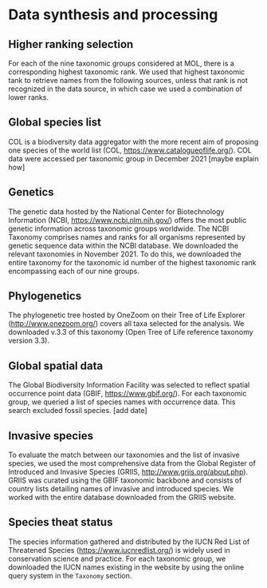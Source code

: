 # Data synthesis and processing

## Higher ranking selection
For each of the nine taxonomic groups considered at MOL, there is a corresponding highest taxonomic rank. We used that highest taxonomic tank to retrieve names from the following sources, unless that rank is not recognized in the data source, in which case we used a combination of lower ranks.

## Global species list
COL is a biodiversity data aggregator with the more recent aim of proposing one species of the world list (COL, https://www.catalogueoflife.org/). COL data were accessed per taxonomic group in December 2021 [maybe explain how]

## Genetics
The genetic data hosted by the National Center for Biotechnology Information (NCBI, https://www.ncbi.nlm.nih.gov/) offers the most public genetic information across taxonomic groups worldwide. The NCBI Taxonomy comprises names and ranks for all organisms represented by genetic sequence data within the NCBI database. We downloaded the relevant taxonomies in November 2021. To do this, we downloaded the entire taxonomy for the taxonomic id number of the highest taxonomic rank encompassing each of our nine groups.

## Phylogenetics
The phylogenetic tree hosted by OneZoom on their Tree of Life Explorer (http://www.onezoom.org/) covers all taxa selected for the analysis. We downloaded v.3.3 of this taxonomy (Open Tree of Life reference taxonomy version 3.3).

## Global spatial data
The Global Biodiversity Information Facility was selected to reflect spatial occurrence point data (GBIF, https://www.gbif.org/). For each taxonomic group, we queried a list of species names with occurrence data. This search excluded fossil species. [add date]

## Invasive species
To evaluate the match between our taxonomies and the list of invasive species, we used the most comprehensive data from the Global Register of Introduced and Invasive Species (GRIIS, http://www.griis.org/about.php). GRIIS was curated using the GBIF taxonomic backbone and consists of country lists detailing names of invasive and introduced species. We worked with the entire database downloaded from the GRIIS website.

## Species theat status
The species information gathered and distributed by the IUCN Red List of Threatened Species (https://www.iucnredlist.org/) is widely used in conservation science and practice. For each taxonomic group, we downloaded the IUCN names existing in the website by using the online query system in the `Taxonomy` section.